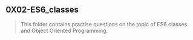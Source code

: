 ## 0X02-ES6_classes
> This folder contains practise questions on the topic of ES6 classes and Object Oriented Programming.

